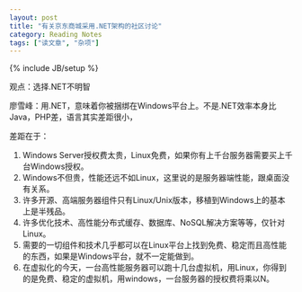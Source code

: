 ```yaml
---
layout: post
title: "有关京东商城采用.NET架构的社区讨论"
category: Reading Notes
tags: ["读文章", "杂项"]
---
```

{% include JB/setup %}

观点：选择.NET不明智

廖雪峰：用.NET，意味着你被捆绑在Windows平台上。不是.NET效率本身比Java，PHP差，语言其实差距很小，

差距在于：

1. Windows Server授权费太贵，Linux免费，如果你有上千台服务器需要买上千台Windows授权。
2. Windows不但贵，性能还远不如Linux，这里说的是服务器端性能，跟桌面没有关系。
3. 许多开源、高端服务器组件只有Linux/Unix版本，移植到Windows上的基本上是半残品。
4. 许多优化技术、高性能分布式缓存、数据库、NoSQL解决方案等等，仅针对Linux。
5. 需要的一切组件和技术几乎都可以在Linux平台上找到免费、稳定而且高性能的东西，如果是Windows平台，就不一定能做到。
6. 在虚拟化的今天，一台高性能服务器可以跑十几台虚拟机，用Linux，你得到的是免费、稳定的虚拟机，用windows，一台服务器的授权费将乘以N。
